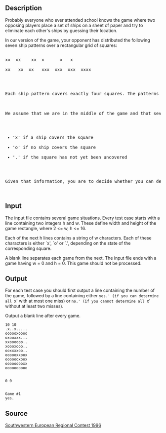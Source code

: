 <h2>Description</h2><p>Probably everyone who ever attended school knows the game where two opposing players place a set of ships on a sheet of paper and try to eliminate each other's ships by guessing their location. 
</p>
In our version of the game, your opponent has distributed the following seven ship patterns over a rectangular grid of squares:
<pre><br>xx  xx    xx  x      x   x
<br>xx   xx  xx   xxx  xxx  xxx  xxxx<pre><br>
<br>Each ship pattern covers exactly four squares. The patterns may be rotated but not mirrored. All patterns are guaranteed to be placed completely within the boundaries of the rectangle and not to overlap each other, whereas touching another pattern or the border is allowed. 
<br>
<br>We assume that we are in the middle of the game and that several squares have already been uncovered. You will be given a rectangular grid of squares representing your current knowledge about the positions of your enemy's ships. Every square is marked by one of the following characters: 
<br><ul>
<br><li>'x' if a ship covers the square 
<br></li><li>'o' if no ship covers the square 
<br></li><li>'.' if the square has not yet been uncovered 
<br></li></ul>
<br>Given that information, you are to decide whether you can determine all remaining 'x' squares with at most one miss, i.e. whether you could uncover the '.' squares without getting more than one 'o' square before you had all 'x' squares uncovered. This means you are allowed to hit a 'o' if then the solution becomes unique. 
<br></pre></pre><h2>Input</h2><p>The input file contains several game situations. Every test case starts with a line containing two integers h and w. These define width and height of the game rectangle, where 2 &lt;= w, h &lt;= 16. 
</p>
Each of the next h lines contains a string of w characters. Each of these characters is either `x', `o' or `.', depending on the state of the corresponding square. 

A blank line separates each game from the next. The input file ends with a game having w = 0 and h = 0. This game should not be processed.<h2>Output</h2><p>For each test case you should first output a line containing the number of the game, followed by a line containing either `yes.' (if you can determine all `x' with at most one miss) or `no.' (if you cannot determine all `x' without at least two misses). 
</p>
Output a blank line after every game. <pre><code class="language-input1">10 10
.x..x.....
oooooxoooo
oxooxxx...
xxoooooo..
xoooxooo..
ooxxxxoo..
oooooxxoox
ooooooxoox
ooooooooxx
oooooooooo

0 0</code></pre><pre><code class="language-output1">Game #1
yes.</code></pre><h2>Source</h2><a href="searchproblem?field=source&amp;key=Southwestern+European+Regional+Contest+1996">Southwestern European Regional Contest 1996</a>